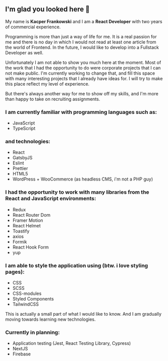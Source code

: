 ## I'm glad you looked here 👋

My name is **Kacper Frankowski** and I am a **React Developer** with two years of commercial experience.

Programming is more than just a way of life for me. It is a real passion for me and there is no day in which I would not read at least one article from the world of Frontend. In the future, I would like to develop into a Fullstack Developer as well.

Unfortunately I am not able to show you much here at the moment. Most of the work that I had the opportunity to do were corporate projects that I can not make public. I'm currently working to change that, and fill this space with many interesting projects that I already have ideas for. I will try to make this place reflect my level of experience.

But there's always another way for me to show off my skills, and I'm more than happy to take on recruiting assignments.

### I am currently familiar with programming languages such as: 
  - JavaScript
  - TypeScript

### and technologies:
  - React
  - GatsbyJS
  - Eslint
  - Prettier
  - HTML5
  - WordPress + WooCommerce (as headless CMS, i'm not a PHP guy)

### I had the opportunity to work with many libraries from the React and JavaScript environments:
  - Redux
  - React Router Dom
  - Framer Motion
  - React Helmet
  - Toastify
  - axios
  - Formik
  - React Hook Form
  - yup  

### I am able to style the application using (btw. i love styling pages):
  - CSS
  - SCSS
  - CSS-modules
  - Styled Components
  - TailwindCSS

This is actually a small part of what I would like to know. And I am gradually moving towards learning new technologies.

### Currently in planning:
  - Application testing (Jest, React Testing Library, Cypress)
  - NextJS
  - Firebase
